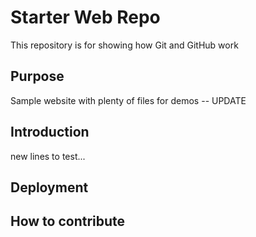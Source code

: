 # Starter Web Repo

This repository is for showing how Git and GitHub work

## Purpose

Sample website with plenty of files for demos -- UPDATE

## Introduction

new lines to test...

## Deployment

## How to contribute